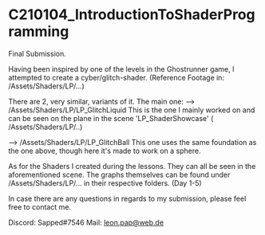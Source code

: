 # C210104_IntroductionToShaderProgramming

Final Submission.

Having been inspired by one of the levels in the Ghostrunner game,
I attempted to create a cyber/glitch-shader. (Reference Footage in: /Assets/Shaders/LP/...)

There are 2, very similar, variants of it.
The main one:
--> /Assets/Shaders/LP/LP_GlitchLiquid
This is the one I mainly worked on and can be seen on the plane in the scene 'LP_ShaderShowcase' ( /Assets/Shaders/LP/..)

--> /Assets/Shaders/LP/LP_GlitchBall
This one uses the same foundation as the one above, though here it's made to work on a sphere.


As for the Shaders I created during the lessons. They can all be seen in the aforementioned scene.
The graphs themselves can be found under /Assets/Shaders/LP/...
in their respective folders. (Day 1-5)

In case there are any questions in regards to my submission, 
please feel free to contact me.

Discord: Sapped#7546
Mail:	 leon.pap@web.de